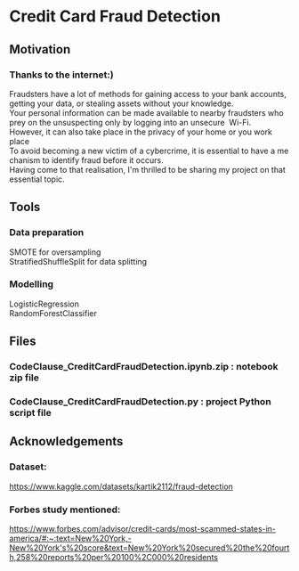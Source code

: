# Credit Card Fraud Detection

## Motivation <br />

### Thanks to the internet:)  <br />
Fraudsters have a lot of methods for gaining access to your bank accounts, getting your data, or stealing assets without your knowledge.
Your personal information can be made available to nearby fraudsters who prey on the unsuspecting only by logging into an unsecure 
Wi-Fi. 
However, it can also take place in the privacy of your home or you work place
To avoid becoming a new victim of a cybercrime, it is essential to have a mechanism to identify fraud before it occurs.
Having come to that realisation, I'm thrilled to be sharing my project on that essential topic.


## Tools <br />   
### Data preparation  <br />   
SMOTE for oversampling          
StratifiedShuffleSplit for data splitting                 
### Modelling <br />    
LogisticRegression            
RandomForestClassifier             


## Files  <br />   
### CodeClause_CreditCardFraudDetection.ipynb.zip : notebook zip file                    
### CodeClause_CreditCardFraudDetection.py : project Python script file                          



## Acknowledgements  <br />    
### Dataset:                           
https://www.kaggle.com/datasets/kartik2112/fraud-detection                         

### Forbes study mentioned:                                        
https://www.forbes.com/advisor/credit-cards/most-scammed-states-in-america/#:~:text=New%20York,-New%20York's%20score&text=New%20York%20secured%20the%20fourth,258%20reports%20per%20100%2C000%20residents


